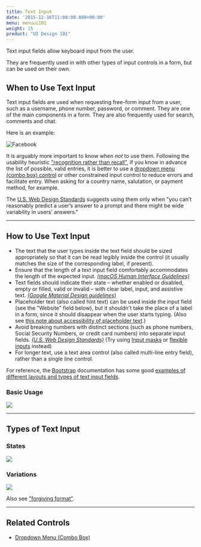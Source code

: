 ```yaml
---
title: Text Input
date: '2015-12-16T11:00:00.000+00:00'
menu: menuui101
weight: 15
product: "UI Design 101"
---
```


Text input fields allow keyboard input from the user.<!--more-->

They are frequently used in with other types of input controls in a form, but can be used on their own.

## When to Use Text Input

Text input fields are used when requesting free-form input from a user, such as a username, phone number, password, or comment. They are one of the main components in a form. They are also frequently used for search, comments and chat.

Here is an example:

![Facebook](//media.balsamiq.com/img/support/tutorials/ui101/facebook-text-input.png)

It is arguably more important to know when *not* to use them. Following the usability heuristic ["recognition rather than recall"](https://www.nngroup.com/articles/recognition-and-recall/), if you know in advance the list of possible, valid entries, it is better to use a [dropdown menu (combo box) control](../dropdown/) or other constrained input control to reduce errors and facilitate entry. When asking for a country name, salutation, or payment method, for example.

The [U.S. Web Design Standards](https://standards.usa.gov/components/form-controls/#text-input) suggests using them only when "you can’t reasonably predict a user’s answer to a prompt and there might be wide variability in users’ answers."


---

## How to Use Text Input



* The text that the user types inside the text field should be sized appropriately so that it can be read legibly inside the control (it usually matches the size of the corresponding label, if present).
* Ensure that the length of a text input field comfortably accommodates the length of the expected input. [*(macOS Human Interface Guidelines)*](https://developer.apple.com/macos/human-interface-guidelines/fields-and-labels/text-fields/)
* Text fields should indicate their state – whether enabled or disabled, empty or filled, valid or invalid – with clear label, input, and assistive text. [*(Google Material Design guidelines)*](https://material.io/guidelines/components/text-fields.html#text-fields-principles)
* Placeholder text (also called hint text) can be used inside the input field (see the "Website" field below), but it shouldn't take the place of a label in a form, since it should disappear when the user starts typing. (Also see [this note about accessibility of placeholder text](https://standards.usa.gov/components/form-controls/#text-input-docs).)
* Avoid breaking numbers with distinct sections (such as phone numbers, Social Security Numbers, or credit card numbers) into separate input fields. [*(U.S. Web Design Standards)*](https://standards.usa.gov/components/form-controls/#text-input) (Try using [Input masks](https://www.lukew.com/ff/entry.asp?756) or [flexible inputs](https://www.lukew.com/ff/entry.asp?755) instead)
* For longer text, use a text area control (also called multi-line entry field), rather than a single line control.

For reference, the [Bootstrap](http://getbootstrap.com/) documentation has some good [examples of different layouts and types of text input fields](http://getbootstrap.com/css/#forms-example).

### Basic Usage

![](//media.balsamiq.com/img/support/tutorials/ui101/text-input.png)

---

## Types of Text Input

### States

![](//media.balsamiq.com/img/support/tutorials/ui101/text-input-states.png)



### Variations

![](//media.balsamiq.com/img/support/tutorials/ui101/text-input-variations.png)

Also see ["forgiving format"](http://ui-patterns.com/patterns/ForgivingFormat).

---

## Related Controls

* [Dropdown Menu (Combo Box)](../dropdown/)
